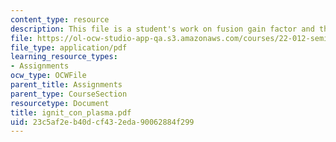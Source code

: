 ```yaml
---
content_type: resource
description: This file is a student's work on fusion gain factor and the Lawson criterion.
file: https://ol-ocw-studio-app-qa.s3.amazonaws.com/courses/22-012-seminar-fusion-and-plasma-physics-spring-2006/23c5af2eb40dcf432eda90062884f299_ignit_con_plasma.pdf
file_type: application/pdf
learning_resource_types:
- Assignments
ocw_type: OCWFile
parent_title: Assignments
parent_type: CourseSection
resourcetype: Document
title: ignit_con_plasma.pdf
uid: 23c5af2e-b40d-cf43-2eda-90062884f299
---
```

